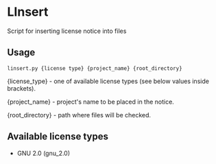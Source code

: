 # LInsert
Script for inserting license notice into files
## Usage
```
linsert.py {license type} {project_name} {root_directory}
```
{license_type} - one of available license types (see below values inside brackets).

{project_name} - project's name to be placed in the notice.

{root_directory} - path where files will be checked.
## Available license types
- GNU 2.0 (gnu_2.0)

